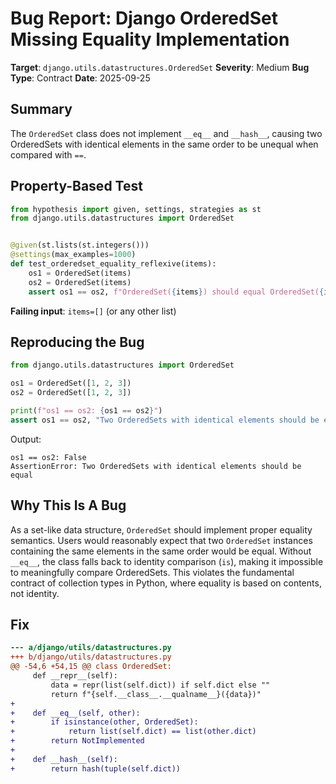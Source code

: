 # Bug Report: Django OrderedSet Missing Equality Implementation

**Target**: `django.utils.datastructures.OrderedSet`
**Severity**: Medium
**Bug Type**: Contract
**Date**: 2025-09-25

## Summary

The `OrderedSet` class does not implement `__eq__` and `__hash__`, causing two OrderedSets with identical elements in the same order to be unequal when compared with `==`.

## Property-Based Test

```python
from hypothesis import given, settings, strategies as st
from django.utils.datastructures import OrderedSet


@given(st.lists(st.integers()))
@settings(max_examples=1000)
def test_orderedset_equality_reflexive(items):
    os1 = OrderedSet(items)
    os2 = OrderedSet(items)
    assert os1 == os2, f"OrderedSet({items}) should equal OrderedSet({items})"
```

**Failing input**: `items=[]` (or any other list)

## Reproducing the Bug

```python
from django.utils.datastructures import OrderedSet

os1 = OrderedSet([1, 2, 3])
os2 = OrderedSet([1, 2, 3])

print(f"os1 == os2: {os1 == os2}")
assert os1 == os2, "Two OrderedSets with identical elements should be equal"
```

Output:
```
os1 == os2: False
AssertionError: Two OrderedSets with identical elements should be equal
```

## Why This Is A Bug

As a set-like data structure, `OrderedSet` should implement proper equality semantics. Users would reasonably expect that two `OrderedSet` instances containing the same elements in the same order would be equal. Without `__eq__`, the class falls back to identity comparison (`is`), making it impossible to meaningfully compare OrderedSets. This violates the fundamental contract of collection types in Python, where equality is based on contents, not identity.

## Fix

```diff
--- a/django/utils/datastructures.py
+++ b/django/utils/datastructures.py
@@ -54,6 +54,15 @@ class OrderedSet:
     def __repr__(self):
         data = repr(list(self.dict)) if self.dict else ""
         return f"{self.__class__.__qualname__}({data})"
+
+    def __eq__(self, other):
+        if isinstance(other, OrderedSet):
+            return list(self.dict) == list(other.dict)
+        return NotImplemented
+
+    def __hash__(self):
+        return hash(tuple(self.dict))
```